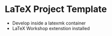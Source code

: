 # LaTeX Project Template

- Develop inside a latexmk container
- LaTeX Workshop extenstion installed